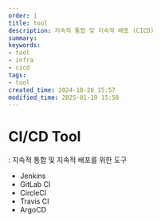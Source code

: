 ```yaml
---
order: 1
title: tool
description: 지속적 통합 및 지속적 배포 (CICD)
summary:
keywords:
- tool
- infra
- cicd
tags:
- tool
created_time: 2024-10-26 15:57
modified_time: 2025-01-19 15:58
---
```


# CI/CD Tool
: 지속적 통합 및 지속적 배포를 위한 도구

- Jenkins
- GitLab CI
- CircleCI
- Travis CI
- ArgoCD
